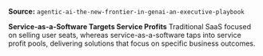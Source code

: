 **Source:** `agentic-ai-the-new-frontier-in-genai-an-executive-playbook`

**Service-as-a-Software Targets Service Profits**
Traditional SaaS focused on selling user seats, whereas service-as-a-software taps into service profit pools, delivering solutions that focus on specific business outcomes.
